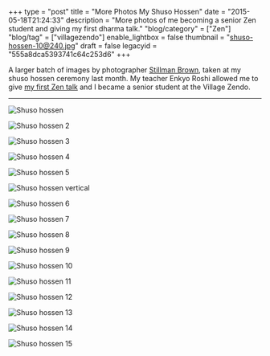 +++
type = "post"
title = "More Photos My Shuso Hossen"
date = "2015-05-18T21:24:33"
description = "More photos of me becoming a senior Zen student and giving my first dharma talk."
"blog/category" = ["Zen"]
"blog/tag" = ["villagezendo"]
enable_lightbox = false
thumbnail = "shuso-hossen-10@240.jpg"
draft = false
legacyid = "555a8dca5393741c64c253d6"
+++

<p>A larger batch of images by photographer <a href="https://twitter.com/stillman_brown">Stillman Brown</a>, taken at my shuso hossen ceremony last month. My teacher Enkyo Roshi allowed me to give <a href="/blog/yangshan-plants-his-hoe/">my first Zen talk</a> and I became a senior student at the Village Zendo.</p>
<hr />
<p><img style="display:block; margin-left:auto; margin-right:auto;" src="shuso-hossen.jpg" alt="Shuso hossen" title="Shuso hossen" /></p>
<p><img style="display:block; margin-left:auto; margin-right:auto;" src="shuso-hossen-2.jpg" alt="Shuso hossen 2" title="Shuso hossen 2" /></p>
<p><img style="display:block; margin-left:auto; margin-right:auto;" src="shuso-hossen-3.jpg" alt="Shuso hossen 3" title="Shuso hossen 3" /></p>
<p><img style="display:block; margin-left:auto; margin-right:auto;" src="shuso-hossen-4.jpg" alt="Shuso hossen 4" title="Shuso hossen 4" /></p>
<p><img style="display:block; margin-left:auto; margin-right:auto;" src="shuso-hossen-5.jpg" alt="Shuso hossen 5" title="Shuso hossen 5" /></p>
<p><img style="display:block; margin-left:auto; margin-right:auto;" src="shuso-hossen-vertical.jpg" alt="Shuso hossen vertical" title="Shuso hossen vertical" /></p>
<p><img style="display:block; margin-left:auto; margin-right:auto;" src="shuso-hossen-6.jpg" alt="Shuso hossen 6" title="Shuso hossen 6" /></p>
<p><img style="display:block; margin-left:auto; margin-right:auto;" src="shuso-hossen-7.jpg" alt="Shuso hossen 7" title="Shuso hossen 7" /></p>
<p><img style="display:block; margin-left:auto; margin-right:auto;" src="shuso-hossen-8.jpg" alt="Shuso hossen 8" title="Shuso hossen 8" /></p>
<p><img style="display:block; margin-left:auto; margin-right:auto;" src="shuso-hossen-9.jpg" alt="Shuso hossen 9" title="Shuso hossen 9" /></p>
<p><img style="display:block; margin-left:auto; margin-right:auto;" src="shuso-hossen-10.jpg" alt="Shuso hossen 10" title="Shuso hossen 10" /></p>
<p><img style="display:block; margin-left:auto; margin-right:auto;" src="shuso-hossen-11.jpg" alt="Shuso hossen 11" title="Shuso hossen 11" /></p>
<p><img style="display:block; margin-left:auto; margin-right:auto;" src="shuso-hossen-12.jpg" alt="Shuso hossen 12" title="Shuso hossen 12" /></p>
<p><img style="display:block; margin-left:auto; margin-right:auto;" src="shuso-hossen-13.jpg" alt="Shuso hossen 13" title="Shuso hossen 13" /></p>
<p><img style="display:block; margin-left:auto; margin-right:auto;" src="shuso-hossen-14.jpg" alt="Shuso hossen 14" title="Shuso hossen 14" /></p>
<p><img style="display:block; margin-left:auto; margin-right:auto;" src="shuso-hossen-15.jpg" alt="Shuso hossen 15" title="Shuso hossen 15" /></p>
    